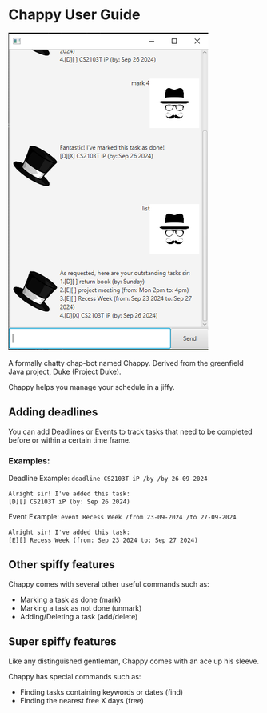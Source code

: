 # Chappy User Guide

![Application Screenshot](Ui.PNG)

A formally chatty chap-bot named Chappy. Derived from the greenfield Java project, Duke (Project Duke).

Chappy helps you manage your schedule in a jiffy.

## Adding deadlines

You can add Deadlines or Events to track tasks that need to be completed before or within a certain time frame.

### Examples:

Deadline Example: `deadline CS2103T iP /by /by 26-09-2024`

```
Alright sir! I've added this task:
[D][] CS2103T iP (by: Sep 26 2024)
```

Event Example: `event Recess Week /from 23-09-2024 /to 27-09-2024`

```
Alright sir! I've added this task:
[E][] Recess Week (from: Sep 23 2024 to: Sep 27 2024)
```

## Other spiffy features

Chappy comes with several other useful commands such as:

- Marking a task as done (mark)
- Marking a task as not done (unmark)
- Adding/Deleting a task (add/delete)


## Super spiffy features

Like any distinguished gentleman, Chappy comes with an ace up his sleeve.

Chappy has special commands such as:

- Finding tasks containing keywords or dates (find)
- Finding the nearest free X days (free)